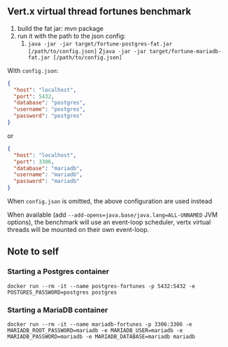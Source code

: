 ## Vert.x virtual thread fortunes benchmark

1. build the fat jar: mvn package
2. run it with the path to the json config:
   1. `java -jar -jar target/fortune-postgres-fat.jar [/path/to/config.json]`
   2`java -jar -jar target/fortune-mariadb-fat.jar [/path/to/config.json]`

With `config.json`:

```json
{
  "host": "localhost",
  "port": 5432,
  "database": "postgres",
  "username": "postgres",
  "password": "postgres"
}
```

or

```json
{
  "host": "localhost",
  "port": 3306,
  "database": "mariadb",
  "username": "mariadb",
  "password": "mariadb"
}
```

When `config.json` is omitted, the above configuration are used instead

When available (add `--add-opens=java.base/java.lang=ALL-UNNAMED` JVM options), the benchmark will use an event-loop scheduler, vertx virtual threads will be mounted on their own event-loop.

## Note to self

### Starting a Postgres container

`docker run --rm -it --name postgres-fortunes -p 5432:5432 -e POSTGRES_PASSWORD=postgres postgres`

### Starting a MariaDB container

`docker run --rm -it --name mariadb-fortunes -p 3306:3306 -e MARIADB_ROOT_PASSWORD=mariadb -e MARIADB_USER=mariadb -e MARIADB_PASSWORD=mariadb -e MARIADB_DATABASE=mariadb mariadb`